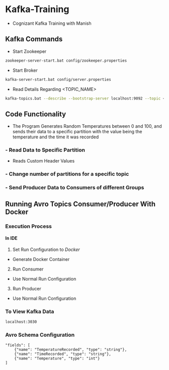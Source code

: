 # Kafka-Training
- Cognizant Kafka Training with Manish

## Kafka Commands
- Start Zookeeper
```sh
zookeeper-server-start.bat config/zookeeper.properties
```
- Start Broker
```sh
kafka-server-start.bat config/server.properties
```
- Read Details Regarding <TOPIC_NAME>
```sh
kafka-topics.bat --describe --bootstrap-server localhost:9092 --topic <TOPIC_NAME>
```

## Code Functionality
- The Program Generates Random Temperatures between 0 and 100, and sends their data to a specific partition with the value being the temperature and the time it was recorded
### - Read Data to Specific Partition
- Reads Custom Header Values

### - Change number of partitions for a specific topic
### - Send Producer Data to Consumers of different Groups

## Running Avro Topics Consumer/Producer With Docker
### Execution Process
#### In IDE
1. Set Run Configuration to *Docker*
  * Generate Docker Container
2. Run Consumer
  * Use Normal Run Configuration
3. Run Producer
  * Use Normal Run Configuration

### To View Kafka Data
```sh
localhost:3030
```

### Avro Schema Configuration
~~~~
"fields": [
    {"name": "TemperatureRecorded", "type": "string"},
    {"name": "TimeRecorded", "type": "string"},
    {"name": "Temperature", "type": "int"}
]
~~~~
